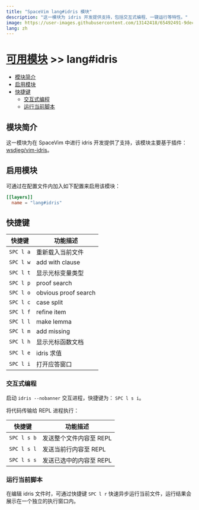 ```yaml
---
title: "SpaceVim lang#idris 模块"
description: "这一模块为 idris 开发提供支持，包括交互式编程、一键运行等特性。"
image: https://user-images.githubusercontent.com/13142418/65492491-9dece000-dee3-11e9-8eda-7d41a6c1ee79.png
lang: zh
---
```


# [可用模块](../../) >> lang#idris

<!-- vim-markdown-toc GFM -->

- [模块简介](#模块简介)
- [启用模块](#启用模块)
- [快捷键](#快捷键)
  - [交互式编程](#交互式编程)
  - [运行当前脚本](#运行当前脚本)

<!-- vim-markdown-toc -->

## 模块简介

这一模块为在 SpaceVim 中进行 idris 开发提供了支持，该模块主要基于插件：[wsdjeg/vim-idris](https://github.com/wsdjeg/vim-idris)。

## 启用模块

可通过在配置文件内加入如下配置来启用该模块：

```toml
[[layers]]
  name = "lang#idris"
```

## 快捷键

| 快捷键    | 功能描述             |
| --------- | -------------------- |
| `SPC l a` | 重新载入当前文件     |
| `SPC l w` | add with clause      |
| `SPC l t` | 显示光标变量类型     |
| `SPC l p` | proof search         |
| `SPC l o` | obvious proof search |
| `SPC l c` | case split           |
| `SPC l f` | refine item          |
| `SPC l l` | make lemma           |
| `SPC l m` | add missing          |
| `SPC l h` | 显示光标函数文档     |
| `SPC l e` | idris 求值           |
| `SPC l i` | 打开应答窗口         |

### 交互式编程

启动 `idris --nobanner` 交互进程，快捷键为： `SPC l s i`。

将代码传输给 REPL 进程执行：

| 快捷键      | 功能描述                |
| ----------- | ----------------------- |
| `SPC l s b` | 发送整个文件内容至 REPL |
| `SPC l s l` | 发送当前行内容至 REPL   |
| `SPC l s s` | 发送已选中的内容至 REPL |

### 运行当前脚本

在编辑 idris 文件时，可通过快捷键 `SPC l r` 快速异步运行当前文件，运行结果会展示在一个独立的执行窗口内。
